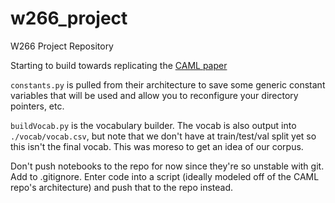 # w266_project
W266 Project Repository

Starting to build towards replicating the [CAML paper](https://github.com/jamesmullenbach/caml-mimic)

`constants.py` is pulled from their architecture to save some generic constant variables that will be used and allow you to reconfigure your directory pointers, etc.

`buildVocab.py` is the vocabulary builder. The vocab is also output into `./vocab/vocab.csv`, but note that we don't have at train/test/val split yet so this isn't the final vocab. This was moreso to get an idea of our corpus. 

Don't push notebooks to the repo for now since they're so unstable with git. Add to .gitignore. Enter code into a script (ideally modeled off of the CAML repo's architecture) and push that to the repo instead. 

